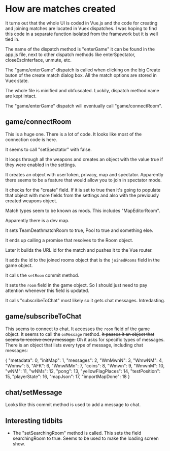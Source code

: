 # How are matches created

It turns out that the whole UI is coded in Vue.js and the code for creating and joining matches are located in Vuex dispatches. I was hoping to find this code in a separate function isolated from the framework but it is well tied in.

The name of the dispatch method is "enterGame" it can be found in the app.js file, next to other dispatch methods like enterSpectator, closeEscInterface, unmute, etc.

The "game/enterGame" dispatch is called when clicking on the big Create buton of the create match dialog box. All the match options are stored in Vuex state.

The whole file is minified and obfuscated. Luckily, dispatch method name are kept intact.

The "game/enterGame" dispatch will eventually call "game/connectRoom". 


## game/connectRoom

This is a huge one. There is a lot of code. It looks like most of the connection code is here.

It seems to call "setSpectator" with false.

It loops through all the weapons and creates an object with the value true if they were enabled in the settings.

It creates an object with userToken, privacy, map and spectator. Apparently there seems to be a feature that would allow you to join in spectator mode.

It checks for the "create" field. If it is set to true then it's going to populate that object with more fields from the settings and also with the previously created weapons object.

Match types seem to be known as mods. This includes "MapEditorRoom".

Apparently there is a dev map.

It sets TeamDeathmatchRoom to true, Pool to true and something else.

It ends up calling a promise that resolves to the Room object.

Later it builds the URL id for the match and pushes it to the Vue router.

It adds the id to the joined rooms object that is the `joinedRooms` field in the game object.

It calls the `setRoom` commit method.

It sets the `room` field in the game object. So I should just need to pay attention whenever this field is updated.

It calls "subscribeToChat" most likely so it gets chat messages. Intredasting.


## game/subscribeToChat

This seems to connect to chat. It accesses the `room` field of the game object. It seems to call the `onMessage` method. ~~It passes it an object that seems to receive every message.~~ Oh it asks for specific types of messages. There is an object that lists every type of message, including chat messages:

{
    "metadata": 0,
    "initMap": 1,
    "messages": 2,
    "WmMwnN": 3,
    "WmwNM": 4,
    "Wnmw": 5,
    "AFK": 6,
    "WmwNMn": 7,
    "coins": 8,
    "Wmwn": 9,
    "WmwnM": 10,
    "wNM": 11,
    "wNMs": 12,
    "pong": 13,
    "yellowFlagPlaces": 14,
    "testPosition": 15,
    "playerState": 16,
    "mapJson": 17,
    "importMapDone": 18
}


## chat/setMessage

Looks like this commit method is used to add a message to chat.

## Interesting tidbits

- The "setSearchingRoom" method is called. This sets the field searchingRoom to true. Seems to be used to make the loading screen show.